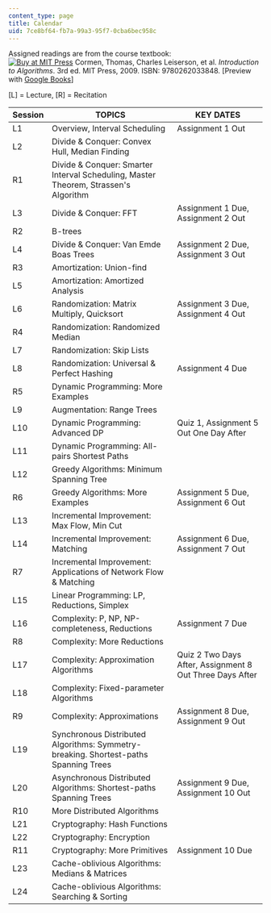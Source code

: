 ```yaml
---
content_type: page
title: Calendar
uid: 7ce8bf64-fb7a-99a3-95f7-0cba6bec958c
---
```


Assigned readings are from the course textbook:  
[![Buy at MIT Press](/images/mp_logo.gif)](https://mitpress.mit.edu/9780262033848) Cormen, Thomas, Charles Leiserson, et al. _Introduction to Algorithms_. 3rd ed. MIT Press, 2009. ISBN: 9780262033848. \[Preview with [Google Books](http://books.google.com/books?id=i-bUBQAAQBAJ&printsec=frontcover)\]

\[L\] = Lecture, \[R\] = Recitation

| Session | TOPICS | KEY DATES |
| --- | --- | --- |
| L1 | Overview, Interval Scheduling | Assignment 1 Out |
| L2 | Divide & Conquer: Convex Hull, Median Finding | &nbsp; |
| R1 | Divide & Conquer: Smarter Interval Scheduling, Master Theorem, Strassen's Algorithm | &nbsp; |
| L3 | Divide & Conquer: FFT | Assignment 1 Due, Assignment 2 Out |
| R2 | B-trees | &nbsp; |
| L4 | Divide & Conquer: Van Emde Boas Trees | Assignment 2 Due, Assignment 3 Out |
| R3 | Amortization: Union-find | &nbsp; |
| L5 | Amortization: Amortized Analysis | &nbsp; |
| L6 | Randomization: Matrix Multiply, Quicksort | Assignment 3 Due, Assignment 4 Out |
| R4 | Randomization: Randomized Median | &nbsp; |
| L7 | Randomization: Skip Lists | &nbsp; |
| L8 | Randomization: Universal & Perfect Hashing | Assignment 4 Due |
| R5 | Dynamic Programming: More Examples | &nbsp; |
| L9 | Augmentation: Range Trees | &nbsp; |
| L10 | Dynamic Programming: Advanced DP | Quiz 1, Assignment 5 Out One Day After |
| L11 | Dynamic Programming: All-pairs Shortest Paths | &nbsp; |
| L12 | Greedy Algorithms: Minimum Spanning Tree | &nbsp; |
| R6 | Greedy Algorithms: More Examples | Assignment 5 Due, Assignment 6 Out |
| L13 | Incremental Improvement: Max Flow, Min Cut | &nbsp; |
| L14 | Incremental Improvement: Matching | Assignment 6 Due, Assignment 7 Out |
| R7 | Incremental Improvement: Applications of Network Flow & Matching | &nbsp; |
| L15 | Linear Programming: LP, Reductions, Simplex | &nbsp; |
| L16 | Complexity: P, NP, NP-completeness, Reductions | Assignment 7 Due |
| R8 | Complexity: More Reductions | &nbsp; |
| L17 | Complexity: Approximation Algorithms | Quiz 2 Two Days After, Assignment 8 Out Three Days After |
| L18 | Complexity: Fixed-parameter Algorithms | &nbsp; |
| R9 | Complexity: Approximations | Assignment 8 Due, Assignment 9 Out |
| L19 | Synchronous Distributed Algorithms: Symmetry-breaking. Shortest-paths Spanning Trees | &nbsp; |
| L20 | Asynchronous Distributed Algorithms: Shortest-paths Spanning Trees | Assignment 9 Due, Assignment 10 Out |
| R10 | More Distributed Algorithms | &nbsp; |
| L21 | Cryptography: Hash Functions | &nbsp; |
| L22 | Cryptography: Encryption | &nbsp; |
| R11 | Cryptography: More Primitives | Assignment 10 Due |
| L23 | Cache-oblivious Algorithms: Medians & Matrices | &nbsp; |
| L24 | Cache-oblivious Algorithms: Searching & Sorting |
